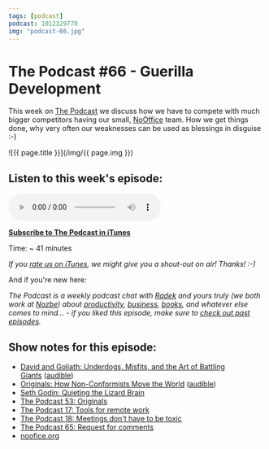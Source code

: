 ```yaml
---
tags: [podcast]
podcast: 1012329770
img: "podcast-66.jpg"
---
```


# The Podcast #66 - Guerilla Development

This week on [The Podcast][p] we discuss how we have to compete with much bigger competitors having our small, [NoOffice](/nooffice) team. How we get things done, why very often our weaknesses can be used as blessings in disguise :-)

<!--More-->

![{{ page.title }}](/img/{{ page.img }})

## Listen to this week's episode:

<audio controls>
<source src="https://files.nozbe.com/podcast/066.mp3" type="audio/mpeg">
</audio>

**[Subscribe to The Podcast in iTunes][i]**

Time: ~ 41 minutes

*If you [rate us on iTunes][i], we might give you a shout-out on air! Thanks! :-)*

And if you're new here:

*The Podcast is a weekly podcast chat with [Radek][r] and yours truly (we both work at [Nozbe][n]) about [productivity](/productivity), [business](/business), [books](/books), and whatever else comes to mind… - if you liked this episode, make sure to [check out past episodes](/podcast).*

## Show notes for this episode:

  * [David and Goliath: Underdogs, Misfits, and the Art of Battling Giants](https://www.amazon.com/David-Goliath-Underdogs-Misfits-Battling/dp/0316204374/) ([audible](http://www.audible.com/pd/Science-Technology/David-and-Goliath-Audiobook/B00EKQO0AG/))
  * [Originals: How Non-Conformists Move the World](https://www.amazon.com/Originals-How-Non-Conformists-Move-World/dp/0525429565/) ([audible](http://www.audible.com/pd/Business/Originals-Audiobook/B01A7Q6672/))
  * [Seth Godin: Quieting the Lizard Brain](https://www.youtube.com/watch?v=qtZfTpV4KPE)
  * [The Podcast 53: Originals](/podcast-53)
  * [The Podcast 17: Tools for remote work](/podcast-17)
  * [The Podcast 18: Meetings don't have to be toxic](/podcast-18)
  * [The Podcast 65: Request for comments](/podcast-65)
  * [noofice.org](https://nooffice.org/)

[e]: /podcast-66

[p]: /podcast
[n]: https://michael.gratis/nozbe
[r]: https://michael.gratis/radex
[i]: https://michael.gratis/thepodcast